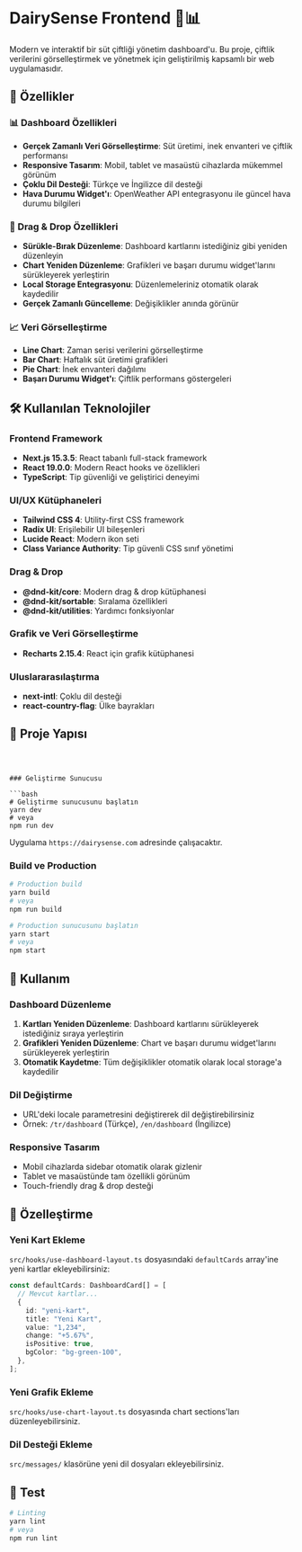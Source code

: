 # DairySense Frontend 🐄📊

Modern ve interaktif bir süt çiftliği yönetim dashboard'u. Bu proje, çiftlik verilerini görselleştirmek ve yönetmek için geliştirilmiş kapsamlı bir web uygulamasıdır.

## 🚀 Özellikler

### 📊 Dashboard Özellikleri

- **Gerçek Zamanlı Veri Görselleştirme**: Süt üretimi, inek envanteri ve çiftlik performansı
- **Responsive Tasarım**: Mobil, tablet ve masaüstü cihazlarda mükemmel görünüm
- **Çoklu Dil Desteği**: Türkçe ve İngilizce dil desteği
- **Hava Durumu Widget'ı**: OpenWeather API entegrasyonu ile güncel hava durumu bilgileri

### 🎯 Drag & Drop Özellikleri

- **Sürükle-Bırak Düzenleme**: Dashboard kartlarını istediğiniz gibi yeniden düzenleyin
- **Chart Yeniden Düzenleme**: Grafikleri ve başarı durumu widget'larını sürükleyerek yerleştirin
- **Local Storage Entegrasyonu**: Düzenlemeleriniz otomatik olarak kaydedilir
- **Gerçek Zamanlı Güncelleme**: Değişiklikler anında görünür

### 📈 Veri Görselleştirme

- **Line Chart**: Zaman serisi verilerini görselleştirme
- **Bar Chart**: Haftalık süt üretimi grafikleri
- **Pie Chart**: İnek envanteri dağılımı
- **Başarı Durumu Widget'ı**: Çiftlik performans göstergeleri

## 🛠️ Kullanılan Teknolojiler

### Frontend Framework

- **Next.js 15.3.5**: React tabanlı full-stack framework
- **React 19.0.0**: Modern React hooks ve özellikleri
- **TypeScript**: Tip güvenliği ve geliştirici deneyimi

### UI/UX Kütüphaneleri

- **Tailwind CSS 4**: Utility-first CSS framework
- **Radix UI**: Erişilebilir UI bileşenleri
- **Lucide React**: Modern ikon seti
- **Class Variance Authority**: Tip güvenli CSS sınıf yönetimi

### Drag & Drop

- **@dnd-kit/core**: Modern drag & drop kütüphanesi
- **@dnd-kit/sortable**: Sıralama özellikleri
- **@dnd-kit/utilities**: Yardımcı fonksiyonlar

### Grafik ve Veri Görselleştirme

- **Recharts 2.15.4**: React için grafik kütüphanesi

### Uluslararasılaştırma

- **next-intl**: Çoklu dil desteği
- **react-country-flag**: Ülke bayrakları

## 📁 Proje Yapısı

````



### Geliştirme Sunucusu

```bash
# Geliştirme sunucusunu başlatın
yarn dev
# veya
npm run dev
````

Uygulama `https://dairysense.com` adresinde çalışacaktır.

### Build ve Production

```bash
# Production build
yarn build
# veya
npm run build

# Production sunucusunu başlatın
yarn start
# veya
npm start
```

## 🎯 Kullanım

### Dashboard Düzenleme

1. **Kartları Yeniden Düzenleme**: Dashboard kartlarını sürükleyerek istediğiniz sıraya yerleştirin
2. **Grafikleri Yeniden Düzenleme**: Chart ve başarı durumu widget'larını sürükleyerek yerleştirin
3. **Otomatik Kaydetme**: Tüm değişiklikler otomatik olarak local storage'a kaydedilir

### Dil Değiştirme

- URL'deki locale parametresini değiştirerek dil değiştirebilirsiniz
- Örnek: `/tr/dashboard` (Türkçe), `/en/dashboard` (İngilizce)

### Responsive Tasarım

- Mobil cihazlarda sidebar otomatik olarak gizlenir
- Tablet ve masaüstünde tam özellikli görünüm
- Touch-friendly drag & drop desteği

## 🔧 Özelleştirme

### Yeni Kart Ekleme

`src/hooks/use-dashboard-layout.ts` dosyasındaki `defaultCards` array'ine yeni kartlar ekleyebilirsiniz:

```typescript
const defaultCards: DashboardCard[] = [
  // Mevcut kartlar...
  {
    id: "yeni-kart",
    title: "Yeni Kart",
    value: "1,234",
    change: "+5.67%",
    isPositive: true,
    bgColor: "bg-green-100",
  },
];
```

### Yeni Grafik Ekleme

`src/hooks/use-chart-layout.ts` dosyasında chart sections'ları düzenleyebilirsiniz.

### Dil Desteği Ekleme

`src/messages/` klasörüne yeni dil dosyaları ekleyebilirsiniz.

## 🧪 Test

```bash
# Linting
yarn lint
# veya
npm run lint
```
